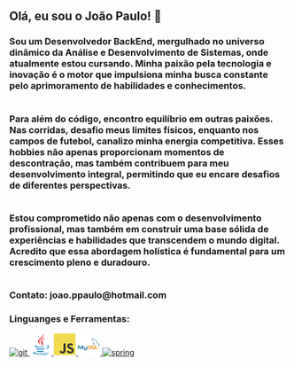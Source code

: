 ## Olá, eu sou o João Paulo!  🚀


<h3>  Sou um Desenvolvedor BackEnd, mergulhado no universo dinâmico da Análise e Desenvolvimento de Sistemas, onde atualmente estou cursando. Minha paixão pela tecnologia e inovação é o motor que impulsiona minha busca constante pelo aprimoramento de habilidades e conhecimentos.</h3>
<h1>

<h3>Para além do código, encontro equilíbrio em outras paixões. Nas corridas, desafio meus limites físicos, enquanto nos campos de futebol, canalizo minha energia competitiva. Esses hobbies não apenas proporcionam momentos de descontração, mas também contribuem para meu desenvolvimento integral, permitindo que eu encare desafios de diferentes perspectivas.</h3>

<h1>


<h3>Estou comprometido não apenas com o desenvolvimento profissional, mas também em construir uma base sólida de experiências e habilidades que transcendem o mundo digital. Acredito que essa abordagem holística é fundamental para um crescimento pleno e duradouro.</h3>
<h1>
<h1>


<h3 align="left">Contato: joao.ppaulo@hotmail.com  </h3>
<p align="left">
</p>

<h3 align="left">Linguanges e Ferramentas: </h3>
<p align="left"> <a href="https://git-scm.com/" target="_blank" rel="noreferrer"> <img src="https://www.vectorlogo.zone/logos/git-scm/git-scm-icon.svg" alt="git" width="40" height="40"/> </a> <a href="https://www.java.com" target="_blank" rel="noreferrer"> <img src="https://raw.githubusercontent.com/devicons/devicon/master/icons/java/java-original.svg" alt="java" width="40" height="40"/> </a> <a href="https://developer.mozilla.org/en-US/docs/Web/JavaScript" target="_blank" rel="noreferrer"> <img src="https://raw.githubusercontent.com/devicons/devicon/master/icons/javascript/javascript-original.svg" alt="javascript" width="40" height="40"/> </a> <a href="https://www.mysql.com/" target="_blank" rel="noreferrer"> <img src="https://raw.githubusercontent.com/devicons/devicon/master/icons/mysql/mysql-original-wordmark.svg" alt="mysql" width="40" height="40"/> </a> <a href="https://spring.io/" target="_blank" rel="noreferrer"> <img src="https://www.vectorlogo.zone/logos/springio/springio-icon.svg" alt="spring" width="40" height="40"/> </a> </p>
